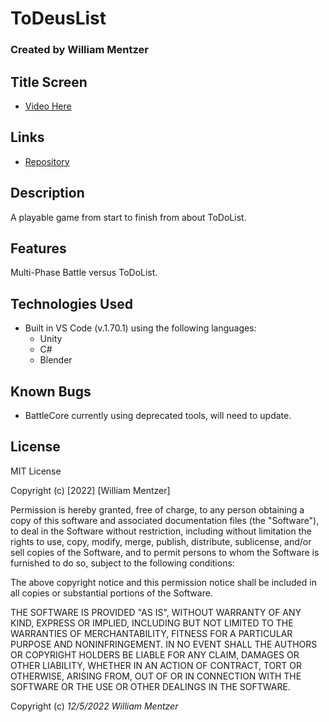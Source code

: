 # ToDeusList

### Created by William Mentzer

## Title Screen

* [Video Here](https://www.youtube.com/watch?v=qn-6uOaBo1Y)


## Links

* [Repository](https://github.com/WiiliamMentzer/ToDeusList-GOTY)

## Description
  A playable game from start to finish from about ToDoList.


## Features
  Multi-Phase Battle versus ToDoList.

## Technologies Used

* Built in VS Code (v.1.70.1) using the following languages:
	* Unity
	* C#
  * Blender

## Known Bugs

* BattleCore currently using deprecated tools, will need to update.

## License

MIT License

Copyright (c) [2022] [William Mentzer]

Permission is hereby granted, free of charge, to any person obtaining a copy
of this software and associated documentation files (the "Software"), to deal
in the Software without restriction, including without limitation the rights
to use, copy, modify, merge, publish, distribute, sublicense, and/or sell
copies of the Software, and to permit persons to whom the Software is
furnished to do so, subject to the following conditions:

The above copyright notice and this permission notice shall be included in all
copies or substantial portions of the Software.

THE SOFTWARE IS PROVIDED "AS IS", WITHOUT WARRANTY OF ANY KIND, EXPRESS OR
IMPLIED, INCLUDING BUT NOT LIMITED TO THE WARRANTIES OF MERCHANTABILITY,
FITNESS FOR A PARTICULAR PURPOSE AND NONINFRINGEMENT. IN NO EVENT SHALL THE
AUTHORS OR COPYRIGHT HOLDERS BE LIABLE FOR ANY CLAIM, DAMAGES OR OTHER
LIABILITY, WHETHER IN AN ACTION OF CONTRACT, TORT OR OTHERWISE, ARISING FROM,
OUT OF OR IN CONNECTION WITH THE SOFTWARE OR THE USE OR OTHER DEALINGS IN THE
SOFTWARE.

Copyright (c) _12/5/2022_ _William Mentzer_